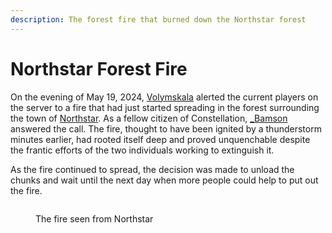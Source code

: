 ```yaml
---
description: The forest fire that burned down the Northstar forest
---
```


# Northstar Forest Fire

On the evening of May 19, 2024, [Volymskala](../../../players/volymskala.md) alerted the current players on the server to a fire that had just started spreading in the forest surrounding the town of [Northstar](./). As a fellow citizen of Constellation, [\_Bamson ](../../../players/bamson.md)answered the call. The fire, thought to have been ignited by a thunderstorm minutes earlier, had rooted itself deep and proved unquenchable despite the frantic efforts of the two individuals working to extinguish it.

As the fire continued to spread, the decision was made to unload the chunks and wait until the next day when more people could help to put out the fire.

<figure><img src="../../../../../.gitbook/assets/2024-05-19_23.14.21.png" alt=""><figcaption><p>The fire seen from Northstar</p></figcaption></figure>
